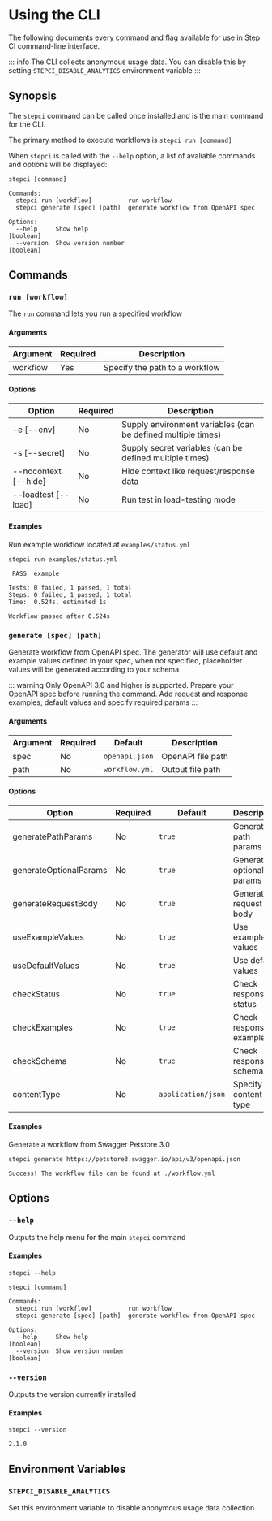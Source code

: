 # Using the CLI

The following documents every command and flag available for use in Step CI command-line interface.

::: info
The CLI collects anonymous usage data. You can disable this by setting `STEPCI_DISABLE_ANALYTICS` environment variable
:::

## Synopsis

The `stepci` command can be called once installed and is the main command for the CLI.

The primary method to execute workflows is `stepci run [command]`

When `stepci` is called with the `--help` option, a list of avaliable commands and options will be displayed:

```
stepci [command]

Commands:
  stepci run [workflow]          run workflow
  stepci generate [spec] [path]  generate workflow from OpenAPI spec

Options:
  --help     Show help                                                 [boolean]
  --version  Show version number                                       [boolean]
```

## Commands

### `run [workflow]`

The `run` command lets you run a specified workflow

#### **Arguments**

| Argument | Required | Description |
|-|-|-|
| workflow | Yes | Specify the path to a workflow |

#### **Options**

| Option | Required | Description |
|-|-|-|
| -e [--env] | No | Supply environment variables (can be defined multiple times) |
| -s [--secret] | No | Supply secret variables (can be defined multiple times) |
| --nocontext [--hide] | No | Hide context like request/response data |
| --loadtest [--load] | No | Run test in load-testing mode |

#### **Examples**

Run example workflow located at `examples/status.yml`

```
stepci run examples/status.yml
```

```
 PASS  example

Tests: 0 failed, 1 passed, 1 total
Steps: 0 failed, 1 passed, 1 total
Time:  0.524s, estimated 1s

Workflow passed after 0.524s
```

### `generate [spec] [path]`

Generate workflow from OpenAPI spec. The generator will use default and example values defined in your spec, when not specified, placeholder values will be generated according to your schema

::: warning
Only OpenAPI 3.0 and higher is supported. Prepare your OpenAPI spec before running the command. Add request and response examples, default values and specify required params
:::

#### **Arguments**

| Argument | Required | Default | Description |
|-|-|-|-|
| spec | No | `openapi.json` | OpenAPI file path |
| path | No | `workflow.yml` | Output file path |

#### **Options**

| Option | Required | Default | Description |
|-|-|-|-|
| generatePathParams | No | `true` | Generate path params |
| generateOptionalParams | No | `true` | Generate optional params |
| generateRequestBody | No | `true` | Generate request body |
| useExampleValues | No | `true` | Use example values |
| useDefaultValues | No | `true` | Use default values |
| checkStatus | No | `true` | Check response status |
| checkExamples | No | `true` | Check response examples |
| checkSchema | No | `true` | Check response schema |
| contentType | No | `application/json` | Specify content-type |

#### **Examples**

Generate a workflow from Swagger Petstore 3.0

```
stepci generate https://petstore3.swagger.io/api/v3/openapi.json
```

```
Success! The workflow file can be found at ./workflow.yml
```

## Options

### `--help`

Outputs the help menu for the main `stepci` command

#### **Examples**

```
stepci --help
```

```
stepci [command]

Commands:
  stepci run [workflow]          run workflow
  stepci generate [spec] [path]  generate workflow from OpenAPI spec

Options:
  --help     Show help                                                 [boolean]
  --version  Show version number                                       [boolean]
```

### `--version`

Outputs the version currently installed

#### **Examples**

```
stepci --version
```

```
2.1.0
```

## Environment Variables

### `STEPCI_DISABLE_ANALYTICS`

Set this environment variable to disable anonymous usage data collection
